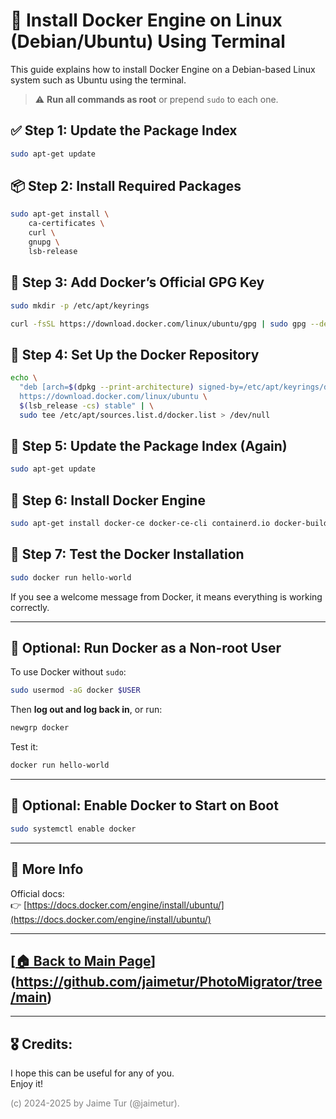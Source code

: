 # 🐧 Install Docker Engine on Linux (Debian/Ubuntu) Using Terminal

This guide explains how to install Docker Engine on a Debian-based Linux system such as Ubuntu using the terminal.

> ⚠️ **Run all commands as root** or prepend `sudo` to each one.

## ✅ Step 1: Update the Package Index

```bash
sudo apt-get update
```

## 📦 Step 2: Install Required Packages

```bash
sudo apt-get install \
    ca-certificates \
    curl \
    gnupg \
    lsb-release
```

## 🔐 Step 3: Add Docker’s Official GPG Key

```bash
sudo mkdir -p /etc/apt/keyrings

curl -fsSL https://download.docker.com/linux/ubuntu/gpg | sudo gpg --dearmor -o /etc/apt/keyrings/docker.gpg
```

## 📁 Step 4: Set Up the Docker Repository

```bash
echo \
  "deb [arch=$(dpkg --print-architecture) signed-by=/etc/apt/keyrings/docker.gpg] \
  https://download.docker.com/linux/ubuntu \
  $(lsb_release -cs) stable" | \
  sudo tee /etc/apt/sources.list.d/docker.list > /dev/null
```

## 🔄 Step 5: Update the Package Index (Again)

```bash
sudo apt-get update
```

## 🐳 Step 6: Install Docker Engine

```bash
sudo apt-get install docker-ce docker-ce-cli containerd.io docker-buildx-plugin docker-compose-plugin
```

## 🚀 Step 7: Test the Docker Installation

```bash
sudo docker run hello-world
```

If you see a welcome message from Docker, it means everything is working correctly.

---

## 👤 Optional: Run Docker as a Non-root User

To use Docker without `sudo`:

```bash
sudo usermod -aG docker $USER
```

Then **log out and log back in**, or run:

```bash
newgrp docker
```

Test it:

```bash
docker run hello-world
```

---

## 🧼 Optional: Enable Docker to Start on Boot

```bash
sudo systemctl enable docker
```

---

## 📄 More Info

Official docs:  
👉 [https://docs.docker.com/engine/install/ubuntu/](https://docs.docker.com/engine/install/ubuntu/)

---

## [[🏠 Back to Main Page](https://github.com/jaimetur/PhotoMigrator/tree/main?raw=true)](https://github.com/jaimetur/PhotoMigrator/tree/main)



---
## 🎖️ Credits:
I hope this can be useful for any of you.  
Enjoy it!

<span style="color:grey">(c) 2024-2025 by Jaime Tur (@jaimetur).</span> 